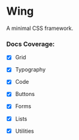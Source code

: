 # Wing

A minimal CSS framework.

### Docs Coverage:

- [x] Grid
- [x] Typography
- [x] Code
- [x] Buttons
- [x] Forms
- [x] Lists
- [x] Utilities

